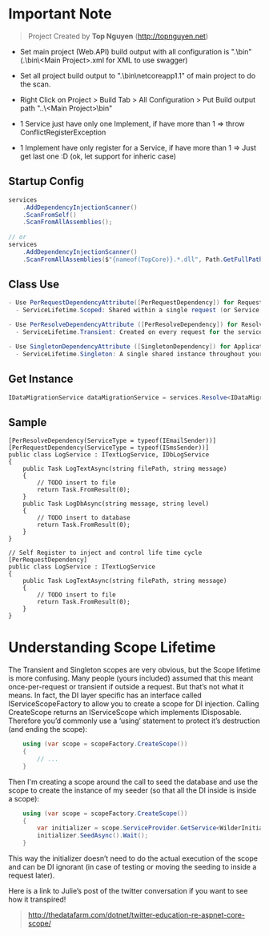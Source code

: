 ﻿# Important Note
> Project Created by **Top Nguyen** (http://topnguyen.net)

- Set main project (Web.API) build output with all configuration is ".\bin\" (.\bin\\\<Main Project>.xml for XML to use swagger)

- Set all project build output to ".\bin\netcoreapp1.1\" of main project to do the scan.

- Right Click on Project > Build Tab > All Configuration > Put Build output path "..\\\<Main Project>\bin\"

- 1 Service just have only one Implement, if have more than 1 => throw ConflictRegisterException

- 1 Implement have only register for a Service, if have more than 1 => Just get last one :D (ok, let support for inheric case)

## Startup Config
```c#
services
	.AddDependencyInjectionScanner()
	.ScanFromSelf()
	.ScanFromAllAssemblies();
     
// or 
services
	.AddDependencyInjectionScanner()
	.ScanFromAllAssemblies($"{nameof(TopCore)}.*.dll", Path.GetFullPath(PlatformServices.Default.Application.ApplicationBasePath));
```

## Class Use

```c#
- Use PerRequestDependencyAttribute([PerRequestDependency]) for Request Scope
  - ServiceLifetime.Scoped: Shared within a single request (or Service Scope).

- Use PerResolveDependencyAttribute ([PerResolveDependency]) for Resolve Scope
  - ServiceLifetime.Transient: Created on every request for the service.

- Use SingletonDependencyAttribute ([SingletonDependency]) for Application Scope
  - ServiceLifetime.Singleton: A single shared instance throughout your application’s lifetime. Only created once.
```

## Get Instance

```c#
IDataMigrationService dataMigrationService = services.Resolve<IDataMigrationService>();
```

## Sample
    [PerResolveDependency(ServiceType = typeof(IEmailSender))]
    [PerRequestDependency(ServiceType = typeof(ISmsSender))]
    public class LogService : ITextLogService, IDbLogService
    {
        public Task LogTextAsync(string filePath, string message)
        {
            // TODO insert to file
            return Task.FromResult(0);
        }
        public Task LogDbAsync(string message, string level)
        {
            // TODO insert to database
            return Task.FromResult(0);
        }
    }

    // Self Register to inject and control life time cycle
    [PerRequestDependency]
    public class LogService : ITextLogService
    {
        public Task LogTextAsync(string filePath, string message)
        {
            // TODO insert to file
            return Task.FromResult(0);
        }
    }

# Understanding Scope Lifetime
The Transient and Singleton scopes are very obvious, but the Scope lifetime is more confusing. Many people (yours included) assumed that this meant once-per-request or transient if outside a request. But that’s not what it means. In fact, the DI layer specific has an interface called IServiceScopeFactory to allow you to create a scope for DI injection. Calling CreateScope returns an IServiceScope which implements IDisposable. Therefore you’d commonly use a ‘using’ statement to protect it’s destruction (and ending the scope):
```c#
    using (var scope = scopeFactory.CreateScope())
    {
        // ...
    }
```

Then I'm creating a scope around the call to seed the database and use the scope to create the instance of my seeder (so that all the DI inside is inside a scope):
```c#
    using (var scope = scopeFactory.CreateScope())
    {
        var initializer = scope.ServiceProvider.GetService<WilderInitializer>();
        initializer.SeedAsync().Wait();
    }
```

This way the initializer doesn’t need to do the actual execution of the scope and can be DI ignorant (in case of testing or moving the seeding to inside a request later).

Here is a link to Julie’s post of the twitter conversation if you want to see how it transpired!

> http://thedatafarm.com/dotnet/twitter-education-re-aspnet-core-scope/ 